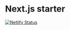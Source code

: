 # Next.js starter

[![Netlify Status](https://api.netlify.com/api/v1/badges/4ac241e8-17a5-40c5-ad4b-8a7c2881f996/deploy-status)](https://app.netlify.com/sites/garbage-collector-123/deploys)
